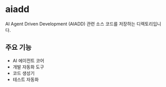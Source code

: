 # aiadd

AI Agent Driven Development (AIADD) 관련 소스 코드를 저장하는 디렉토리입니다.

## 주요 기능
- AI 에이전트 코어
- 개발 자동화 도구
- 코드 생성기
- 테스트 자동화
